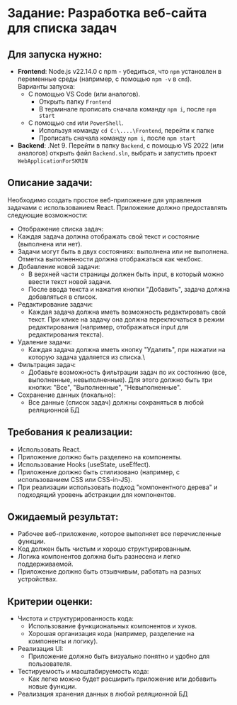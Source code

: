 # Задание: Разработка веб-сайта для списка задач

## Для запуска нужно:
- **Frontend**: Node.js v22.14.0 с npm - убедиться, что ```npm``` установлен в переменные среды (например, с помощью `npm -v` в `cmd`).\
Варианты запуска:
  - С помощью VS Code (или аналогов).
    - Открыть папку ```Frontend```
    - В терминале прописать сначала команду ```npm i```, после  ```npm start```
  - С помощью ```cmd``` или ```PowerShell```.
    - Используя команду ```cd C:\....\Frontend```, перейти к папке
    - Прописать сначала команду ```npm i```, после  ```npm start```
- **Backend**: .Net 9. Перейти в папку ```Backend```, с помощью VS 2022 (или аналогов) открыть файл ```Backend.sln```, выбрать и запустить проект ```WebApplicationForSKRIN```

## Описание задачи:
Необходимо создать простое веб-приложение для управления задачами с использованием React. Приложение должно предоставлять следующие возможности:
- Отображение списка задач:
 - Каждая задача должна отображать свой текст и состояние (выполнена или нет).
 - Задачи могут быть в двух состояниях: выполнена или не выполнена. Отметка выполненности должна отображаться как чекбокс.
- Добавление новой задачи:
  - В верхней части страницы должен быть input, в который можно ввести текст новой задачи.
  - После ввода текста и нажатия кнопки "Добавить", задача должна добавляться в список.
- Редактирование задачи:
  - Каждая задача должна иметь возможность редактировать свой текст. При клике на задачу она должна переключаться в режим редактирования (например, отображаться input для редактирования текста).
- Удаление задачи:
  - Каждая задача должна иметь кнопку "Удалить", при нажатии на которую задача удаляется из списка.\
- Фильтрация задач:
  - Добавьте возможность фильтрации задач по их состоянию (все, выполненные, невыполненные). Для этого должно быть три кнопки: "Все", "Выполненные", "Невыполненные".
- Сохранение данных (локально):
  - Все данные (список задач) должны сохраняться в любой реляционной БД

## Требования к реализации:
- Использовать React.
- Приложение должно быть разделено на компоненты.
- Использование Hooks (useState, useEffect).
- Приложение должно быть стилизовано (например, с использованием CSS или CSS-in-JS).
- При реализации использовать подход "компонентного дерева" и подходящий уровень абстракции для компонентов.

## Ожидаемый результат:
- Рабочее веб-приложение, которое выполняет все перечисленные функции.
- Код должен быть чистым и хорошо структурированным.
- Логика компонентов должна быть разнесена и легко поддерживаемой.
- Приложение должно быть отзывчивым, работать на разных устройствах.

## Критерии оценки:
- Чистота и структурированность кода:
  - Использование функциональных компонентов и хуков.
  - Хорошая организация кода (например, разделение на компоненты и логику).
- Реализация UI:
  - Приложение должно быть визуально понятно и удобно для пользователя.
- Тестируемость и масштабируемость кода:
  - Как легко можно будет расширить приложение или добавить новые функции.
- Реализация хранения данных в любой реляционной БД
